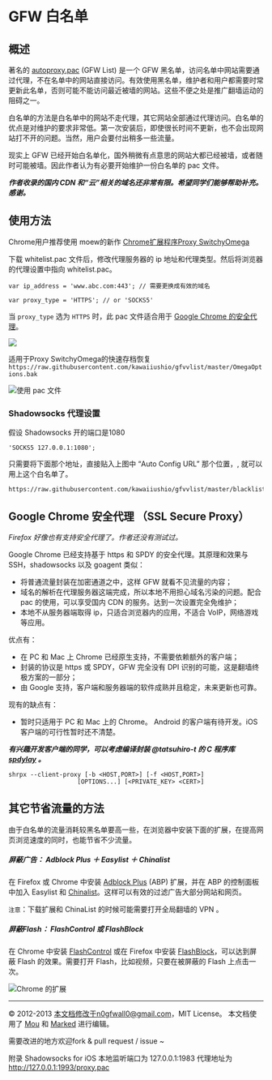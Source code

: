 # GFW 白名单


概述 
-----

著名的 [autoproxy.pac](https://autoproxy.org) (GFW List)  是一个 GFW 黑名单，访问名单中网站需要通过代理，不在名单中的网站直接访问。有效使用黑名单，维护者和用户都需要时常更新此名单，否则可能不能访问最近被墙的网站。这些不便之处是推广翻墙运动的阻碍之一。

白名单的方法是白名单中的网站不走代理，其它网站全部通过代理访问。白名单的优点是对维护的要求非常低。第一次安装后，即使很长时间不更新，也不会出现网站打不开的问题。当然，用户会要付出稍多一些流量。

现实上 GFW 已经开始白名单化，国外稍微有点意思的网站大都已经被墙，或者随时可能被墙。因此作者认为有必要开始维护一份白名单的 pac 文件。

***作者收录的国内 CDN 和“云”相关的域名还非常有限。希望同学们能够帮助补充。感谢。***

使用方法
---------
Chrome用户推荐使用 moew的新作 [Chrome扩展程序Proxy SwitchyOmega](https://chrome.google.com/webstore/detail/proxy-switchyomega/padekgcemlokbadohgkifijomclgjgif)


下载 whitelist.pac 文件后，修改代理服务器的 ip 地址和代理类型。然后将浏览器的代理设置中指向 whitelist.pac。


```
var ip_address = 'www.abc.com:443'; // 需要更换成有效的域名
```

```
var proxy_type = 'HTTPS'; // or 'SOCKS5'
```

当 `proxy_type`  选为 `HTTPS` 时，此 pac 文件适合用于 [Google Chrome 的安全代理](http://www.chromium.org/developers/design-documents/secure-web-proxy)。

![](http://ww2.sinaimg.cn/large/6d9bd6a5gw1eogqk48awgj21ci10yk01.jpg)


适用于Proxy SwitchyOmega的快速存档恢复 `https://raw.githubusercontent.com/kawaiiushio/gfvvlist/master/OmegaOptions.bak`

![使用 pac 文件](http://ww2.sinaimg.cn/large/6d9bd6a5gw1eogqk48awgj21ci10yk01.jpg)


### Shadowsocks 代理设置


假设 Shadowsocks 开的端口是1080 

```
'SOCKS5 127.0.0.1:1080';
```


只需要将下面那个地址，直接贴入上图中 “Auto Config URL” 那个位置，,
就可以用上这个白名单了。

```
https://raw.githubusercontent.com/kawaiiushio/gfvvlist/master/blacklist.pac
```




Google Chrome 安全代理 （SSL Secure Proxy）
-----------

_Firefox 好像也有支持安全代理了。作者还没有测试过。_


Google Chrome 已经支持基于 https 和 SPDY 的安全代理。其原理和效果与 SSH，shadowsocks 以及 goagent 类似：

* 将普通流量封装在加密通道之中，这样 GFW 就看不见流量的内容；
* 域名的解析在代理服务器这端完成，所以本地不用担心域名污染的问题。配合 pac 的使用，可以享受国内 CDN 的服务。达到一次设置完全免维护；
* 本地不从服务器端取得 ip，只适合浏览器内的应用，不适合 VoIP，网络游戏等应用。

优点有：

* 在 PC 和 Mac 上 Chrome 已经原生支持，不需要依赖额外的客户端；
* 封装的协议是 https 或 SPDY，GFW 完全没有 DPI 识别的可能，这是翻墙终极方案的一部分；
* 由 Google 支持，客户端和服务器端的软件成熟并且稳定，未来更新也可靠。

现有的缺点有：

* 暂时只适用于 PC 和 Mac 上的 Chrome。 Android 的客户端有待开发。iOS 客户端的可行性暂时还不清楚。

***有兴趣开发客户端的同学，可以考虑编译封装 @tatsuhiro-t 的 C 程序库 [spdylay](https://github.com/tatsuhiro-t/spdylay) 。***

```
shrpx --client-proxy [-b <HOST,PORT>] [-f <HOST,PORT>] 
				   [OPTIONS...] [<PRIVATE_KEY> <CERT>]
```


其它节省流量的方法
----------------


由于白名单的流量消耗较黑名单要高一些，在浏览器中安装下面的扩展，在提高网页浏览速度的同时，也能节省不少流量。

##### 屏蔽广告： Adblock Plus ＋ Easylist ＋ Chinalist

在 Firefox 或 Chrome 中安装 [Adblock Plus](http://adblockplus.org/en/) (ABP) 扩展，并在 ABP 的控制面板中加入 Easylist 和 [Chinalist](http://code.google.com/p/adblock-chinalist/)。这样可以有效的过滤广告大部分网站和网页。

`注意`：下载扩展和 ChinaList 的时候可能需要打开全局翻墙的 VPN 。

##### 屏蔽Flash： FlashControl 或 FlashBlock

在 Chrome 中安装 [FlashControl](https://chrome.google.com/webstore/detail/flashcontrol/mfidmkgnfgnkihnjeklbekckimkipmoe) 或在 Firefox 中安装 [FlashBlock](https://addons.mozilla.org/zh-cn/firefox/addon/flashblock/)，可以达到屏蔽 Flash 的效果。需要打开 Flash，比如视频，只要在被屏蔽的 Flash 上点击一次。

![Chrome 的扩展](https://github.com/n0wa11/gfw_whitelist/blob/master/img/chrome-extension.png)

------

© 2012-2013 本文档修改于n0gfwall0@gmail.com，MIT License。 本文档使用了 [Mou](//mouapp.com) 和 [Marked](http://markedapp.com) 进行编辑。

需要改进的地方欢迎fork & pull request / issue ~


附录
Shadowsocks for iOS 
本地监听端口为
    127.0.0.1:1983
代理地址为
    http://127.0.0.1:1993/proxy.pac

